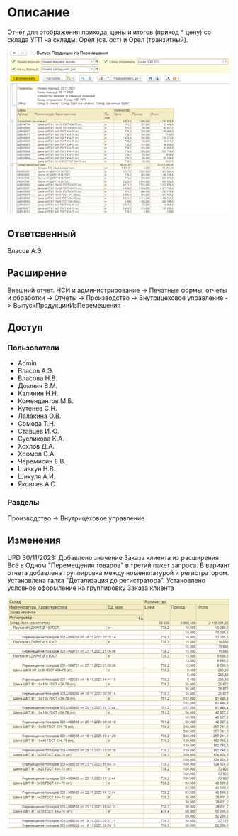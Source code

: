 # Описание

Отчет для отображения прихода, цены и итогов (приход * цену) со склада УГП на склады: Орел (св. ост) и Орел (транзитный).


![Скрин отчета](Скрины/Выпуск%20продукции%20из%20перемещения.png)

## Ответсвенный

Власов А.Э.

## Расширение

Внешний отчет. НСИ и администрирование -> Печатные формы, отчеты и обработки -> Отчеты -> Производство -> Внутрицеховое управление -> ВыпускПродукцииИзПеремещения

## Доступ

### Пользователи

- Admin
- Власов А.Э.
- Власова Н.В.
- Домнич В.М.
- Калинин Н.Н.
- Комендантов М.Б.
- Кутенев С.Н.
- Лалакина О.В.
- Сомова Т.Н.
- Ставцев И.Ю.
- Сусликова К.А.
- Хохлов Д.А.
- Хромов С.А.
- Черемисин Е.В.
- Шавкун Н.В.
- Шикуля А.И.
- Яковлев А.С.

### Разделы

Производство -> Внутрицеховое управление
## Изменения
UPD 30/11/2023: Добавлено значение Заказа клиента из расширения Всё в Одном "Перемещения товаров" в третий пакет запроса. В вариант отчета добавлена группировка между номенклатурой и регистратором. Установлена галка "Детализация до регистратора". Установлено условное оформление на группировку Заказа клиента

![Скрин отчета 30/11/2023](https://github.com/AB-TREYD/1C/blob/344e910bcb9f985ca9fcf7b0609b04e63c24f8ce/%D0%9E%D1%82%D1%87%D0%B5%D1%82%D1%8B/%D0%A1%D0%BA%D1%80%D0%B8%D0%BD%D1%8B/%D0%92%D1%8B%D0%BF%D1%83%D1%81%D0%BA%20%D0%BF%D1%80%D0%BE%D0%B4%D1%83%D0%BA%D1%86%D0%B8%D0%B8%20%D0%B8%D0%B7%20%D0%BF%D0%B5%D1%80%D0%B5%D0%BC%D0%B5%D1%89%D0%B5%D0%BD%D0%B8%D0%B9%2030-11-2023.PNG)
